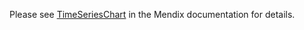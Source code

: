 Please see [TimeSeriesChart](https://docs.mendix.com/appstore/widgets/time-series-chart) in the Mendix documentation for details.